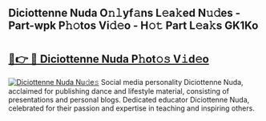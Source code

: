 ## Diciottenne Nuda O𝚗𝚕yf𝚊ns L𝚎a𝚔ed N𝚞𝚍es - Part-wpk P𝚑𝚘tos Vi𝚍𝚎o - H𝚘𝚝 Part L𝚎a𝚔s GK1Ko

# <h2><a href="http://kfelwl.oniu.top/?m=Diciottenne+Nuda">🔗👉 🔴 Diciottenne Nuda P𝚑ot𝚘𝚜 V𝚒d𝚎o</a></h2>

[![Diciottenne Nuda Nu𝚍e𝚜](https://i.imgur.com/0qMVB7G.gif)](http://kfelwl.oniu.top/?m=Diciottenne+Nuda)
Social media personality Diciottenne Nuda, acclaimed for publishing dance and lifestyle material, consisting of presentations and personal blogs. Dedicated educator Diciottenne Nuda, celebrated for their passion and expertise in teaching and inspiring others.  

